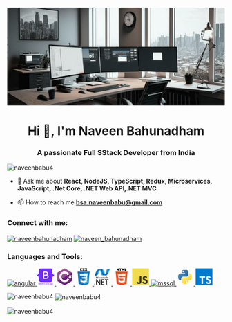 ![MasterHead](https://github.com/naveenbabu4/DevImages/blob/main/IMG_20230329_162225.png)
<h1 align="center">Hi 👋, I'm Naveen Bahunadham</h1>
<h3 align="center">A passionate Full SStack Developer from India</h3>

<p align="left"> <img src="https://komarev.com/ghpvc/?username=naveenbabu4&label=Profile%20views&color=0e75b6&style=flat" alt="naveenbabu4" /> </p>

- 💬 Ask me about **React, NodeJS, TypeScript, Redux, Microservices, JavaScript, .Net Core, .NET Web API,.NET MVC**

- 📫 How to reach me **bsa.naveenbabu@gmail.com**

<h3 align="left">Connect with me:</h3>
<p align="left">
<a href="https://linkedin.com/in/naveenbahunadham" target="blank"><img align="center" src="https://raw.githubusercontent.com/rahuldkjain/github-profile-readme-generator/master/src/images/icons/Social/linked-in-alt.svg" alt="naveenbahunadham" height="30" width="40" /></a>
<a href="https://instagram.com/naveen_bahunadham" target="blank"><img align="center" src="https://raw.githubusercontent.com/rahuldkjain/github-profile-readme-generator/master/src/images/icons/Social/instagram.svg" alt="naveen_bahunadham" height="30" width="40" /></a>
</p>

<h3 align="left">Languages and Tools:</h3>
<p align="left"> <a href="https://angular.io" target="_blank" rel="noreferrer"> <img src="https://angular.io/assets/images/logos/angular/angular.svg" alt="angular" width="40" height="40"/> </a> <a href="https://getbootstrap.com" target="_blank" rel="noreferrer"> <img src="https://raw.githubusercontent.com/devicons/devicon/master/icons/bootstrap/bootstrap-plain-wordmark.svg" alt="bootstrap" width="40" height="40"/> </a> <a href="https://www.w3schools.com/cs/" target="_blank" rel="noreferrer"> <img src="https://raw.githubusercontent.com/devicons/devicon/master/icons/csharp/csharp-original.svg" alt="csharp" width="40" height="40"/> </a> <a href="https://www.w3schools.com/css/" target="_blank" rel="noreferrer"> <img src="https://raw.githubusercontent.com/devicons/devicon/master/icons/css3/css3-original-wordmark.svg" alt="css3" width="40" height="40"/> </a> <a href="https://dotnet.microsoft.com/" target="_blank" rel="noreferrer"> <img src="https://raw.githubusercontent.com/devicons/devicon/master/icons/dot-net/dot-net-original-wordmark.svg" alt="dotnet" width="40" height="40"/> </a> <a href="https://www.w3.org/html/" target="_blank" rel="noreferrer"> <img src="https://raw.githubusercontent.com/devicons/devicon/master/icons/html5/html5-original-wordmark.svg" alt="html5" width="40" height="40"/> </a> <a href="https://developer.mozilla.org/en-US/docs/Web/JavaScript" target="_blank" rel="noreferrer"> <img src="https://raw.githubusercontent.com/devicons/devicon/master/icons/javascript/javascript-original.svg" alt="javascript" width="40" height="40"/> </a> <a href="https://www.microsoft.com/en-us/sql-server" target="_blank" rel="noreferrer"> <img src="https://www.svgrepo.com/show/303229/microsoft-sql-server-logo.svg" alt="mssql" width="40" height="40"/> </a> <a href="https://www.python.org" target="_blank" rel="noreferrer"> <img src="https://raw.githubusercontent.com/devicons/devicon/master/icons/python/python-original.svg" alt="python" width="40" height="40"/> </a> <a href="https://www.typescriptlang.org/" target="_blank" rel="noreferrer"> <img src="https://raw.githubusercontent.com/devicons/devicon/master/icons/typescript/typescript-original.svg" alt="typescript" width="40" height="40"/> </a> </p>

<p><img align="left" src="https://github-readme-stats.vercel.app/api/top-langs?username=naveenbabu4&show_icons=true&locale=en&layout=compact" alt="naveenbabu4" /></p>

<p>&nbsp;<img align="center" src="https://github-readme-stats.vercel.app/api?username=naveenbabu4&show_icons=true&locale=en" alt="naveenbabu4" /></p>

<p><img align="center" src="https://github-readme-streak-stats.herokuapp.com/?user=naveenbabu4&" alt="naveenbabu4" /></p>

